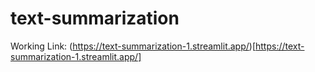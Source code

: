 # text-summarization

Working Link: (https://text-summarization-1.streamlit.app/)[https://text-summarization-1.streamlit.app/]
